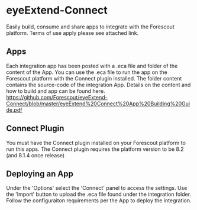 # eyeExtend-Connect
Easily build, consume and share apps to integrate with the Forescout platform. Terms of use apply please see attached link.

## Apps
Each integration app has been posted with a .eca file and folder of the content of the App. You can use the .eca file to run
the app on the Forescout platform with the Connect plugin installed. The folder content contains the source-code of the integration App. 
Details on the content and how to build and app can be found here. 
https://github.com/Forescout/eyeExtend-Connect/blob/master/eyeExtend%20Connect%20App%20Building%20Guide.pdf

## Connect Plugin
You must have the Connect plugin installed on your Forescout platform to run this apps. The Connect plugin requires the platform
version to be 8.2 (and 8.1.4 once release)

## Deploying an App
Under the 'Options' select the 'Connect' panel to access the settings. Use the 'Import' button to upload the .eca file found under
the integration folder. Follow the configuraiton requirements per the App to deploy the integration.




